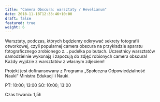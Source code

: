 ```yaml
---
title: "Camera Obscura: warsztaty / Hevelianum"
date: 2018-11-18T12:33:46+10:00
draft: false
featured: true
weight: 6
---
```

Warsztaty, podczas, których będziemy odkrywać sekrety fotografii otworkowej, czyli popularnej camera obscura na przykładzie aparatu fotograficznego zrobionego z… pudełka po butach. Uczestnicy warsztatów samodzielnie wykonają i zapozują do zdjęć robionych camera obscura! Każdy wyjdzie z warsztatów z własnym zdjeciem!

Projekt jest dofinansowany z Programu „Społeczna Odpowiedzialność Nauki” Ministra Edukacji i Nauki.


PT: 10:00; 13:00
SO: 10:00; 13:00

Czas trwania: 1,5h

